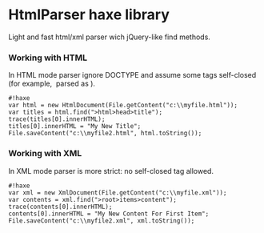 # HtmlParser haxe library #

Light and fast html/xml parser wich jQuery-like find methods.

### Working with HTML ###
In HTML mode parser ignore DOCTYPE and assume some tags self-closed (for example, <img> parsed as <img />).
```
#!haxe
var html = new HtmlDocument(File.getContent("c:\\myfile.html"));
var titles = html.find(">html>head>title");
trace(titles[0].innerHTML);
titles[0].innerHTML = "My New Title";
File.saveContent("c:\\myfile2.html", html.toString());
```

### Working with XML ###
In XML mode parser is more strict: no self-closed tag allowed.
```
#!haxe
var xml = new XmlDocument(File.getContent("c:\\myfile.xml"));
var contents = xml.find(">root>items>content");
trace(contents[0].innerHTML);
contents[0].innerHTML = "My New Content For First Item";
File.saveContent("c:\\myfile2.xml", xml.toString());
```
